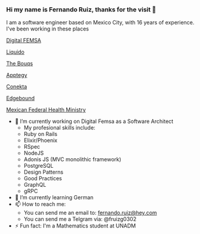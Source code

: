### Hi my name is Fernando Ruiz, thanks for the visit 👋

I am a software engineer based on Mexico City, with 16 years of experience. I've been working in these places

[Digital FEMSA](https://www.femsa.com/es/unidades-de-negocio/digital-femsa/)

[Liquido](https://www.liquido.com)

[The Bouqs](https://bouqs.com)

[Apptegy](https://apptegy.com/)

[Conekta](https://conekta.com/)

[Edgebound](https://conekta.com/)

[Mexican Federal Health Ministry](https://www.gob.mx/salud)

- 🔭 I’m currently working on Digital Femsa as a Software Architect
  - My profesional skills include: 
   - Ruby on Rails
   - Elixir/Phoenix
   - RSpec
   - NodeJS
   - Adonis JS (MVC monolithic framework)
   - PostgreSQL
   - Design Patterns
   - Good Practices
   - GraphQL
   - gRPC
- 🌱 I’m currently learning German
- 📫 How to reach me:
  - You can send me an email to: fernando.ruiz@hey.com
  - You can send me a Telgram via: @fruizg0302
- ⚡ Fun fact: I'm a Mathematics student at UNADM


